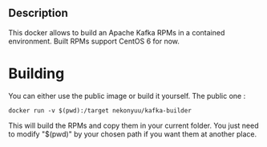 ## Description
This docker allows to build an Apache Kafka RPMs in a contained environment. Built RPMs support CentOS 6 for now.

# Building

You can either use the public image or build it yourself. The public one :

    docker run -v $(pwd):/target nekonyuu/kafka-builder

This will build the RPMs and copy them in your current folder. You just need to modify "$(pwd)" by your chosen path if you want them at another place.
